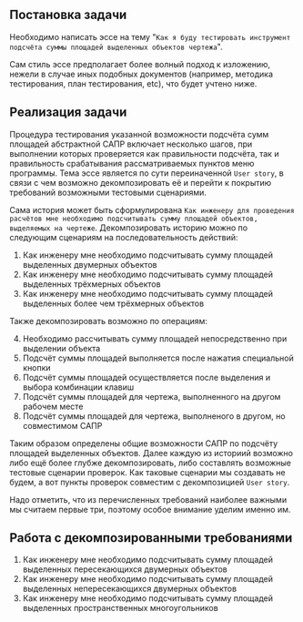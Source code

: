 ## Постановка задачи 
Необходимо написать эссе на тему "`Как я буду тестировать инструмент подсчёта суммы площадей выделенных объектов чертежа`". 

Сам стиль эссе предполагает более волный подход к изложению, нежели в случае иных подобных документов (например, методика тестирования, план тестирования, etc), что будет учтено ниже. 

## Реализация задачи
Процедура тестирования указанной возможности подсчёта сумм площадей абстрактной САПР включает несколько шагов, при выполнении которых проверяется как правильности подсчёта, так и правильность срабатывания рассматриваемых пунктов меню программы. Тема эссе является по сути переиначенной `User story`, в связи с чем возможно декомпозировать её и перейти к покрытию требований возможными тестовыми сценариями.

Сама история может быть сформулирована `Как инженеру для проведения расчётов мне необходимо подсчитывать сумму площадей объектов, выделяемых на чертеже`. Декомпозировать историю можно по следующим сценариям на последовательность действий:
1. Как инженеру мне необходимо подсчитывать сумму площадей выделенных двумерных объектов
2. Как инженеру мне необходимо подсчитывать сумму площадей выделенных трёхмерных объектов
3. Как инженеру мне необходимо подсчитывать сумму площадей выделенных более чем трёхмерных объектов

Также декомпозировать возможно по операциям:

4. Необходимо рассчитывать сумму площадей непосредственно при выделении объекта
5. Подсчёт суммы площадей выполняется после нажатия специальной кнопки
6. Подсчёт суммы площадей осуществляется после выделения и выбора комбинации клавиш
7. Подсчёт суммы площадей для чертежа, выполненного на другом рабочем месте
8. Подсчёт суммы площадей для чертежа, выполненого в другом, но совместимом САПР

Таким образом определены общие возможности САПР по подсчёту площадей выделенных объектов. Далее каждую из историий возможно либо ещё более глубже декомпозировать, либо составлять возможные тестовые сценарии проверок. Как таковые сценарии мы создавать не будем, а вот пункты проверок совместим с декомпозицией `User story`.

Надо отметить, что из перечисленных требований наиболее важными мы считаем первые три, поэтому особое внимание уделим именно им.

## Работа с декомпозированными требованиями

1. Как инженеру мне необходимо подсчитывать сумму площадей выделенных пересекающихся двумерных объектов 
2. Как инженеру мне необходимо подсчитывать сумму площадей выделенных непересекающихся двумерных объектов
3. Как инженеру мне необходимо подсчитывать сумму площадей выделенных пространственных многоугольников 
